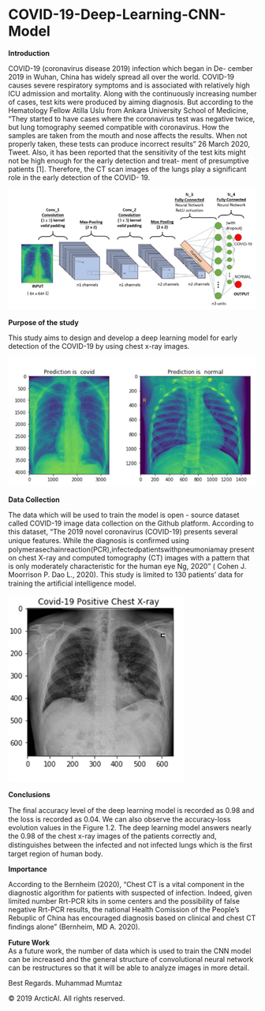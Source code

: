 # COVID-19-Deep-Learning-CNN-Model
**Introduction**

COVID-19 (coronavirus disease 2019) infection which began in De- cember 2019 in Wuhan, China has widely spread all over the world. 
COVID-19 causes severe respiratory symptoms and is associated with relatively high ICU admission and mortality. 
Along with the continuously increasing number of cases, test kits were produced by aiming diagnosis. But according to the Hematology Fellow Atilla Uslu from Ankara University 
School of Medicine, “They started to have cases where the coronavirus test was negative twice, but lung tomography seemed compatible with coronavirus. 
How the samples are taken from the mouth and nose affects the results. When not properly taken, these tests can produce incorrect results” 26 March 2020, Tweet.
Also, it has been reported that the sensitivity of the test kits might not be high enough for the early detection and treat- ment of presumptive patients [1]. 
Therefore, the CT scan images of the lungs play a significant role in the early detection of the COVID- 19.

![alt text](structure.png)

**Purpose of the study**<br>


This study aims to design and develop a deep learning model for early detection of the COVID-19 by using chest x-ray images.

![alt text](xray.png)

**Data Collection**<br>


The data which will be used to train the model is open - source dataset called COVID-19 image data collection on the Github platform. 
According to this dataset, “The 2019 novel coronavirus (COVID-19) presents several unique features.
While the diagnosis is conﬁrmed using polymerasechainreaction(PCR),infectedpatientswithpneumoniamay present on chest X-ray and computed 
tomography (CT) images with a pattern that is only moderately characteristic for the human eye Ng, 2020” ( Cohen J. Moorrison P. Dao L., 2020). 
This study is limited to 130 patients’ data for training the artiﬁcial intelligence model. 

![alt text](covid19.png)

**Conclusions**<br>


The ﬁnal accuracy level of the deep learning model is recorded as 0.98 and the loss is recorded as 0.04.
We can also observe the accuracy-loss evolution values in the Figure 1.2. The deep learning model answers nearly the 0.98 of the 
chest x-ray images of the patients correctly and, distinguishes between the infected and not infected lungs which is the ﬁrst target region of human body.

**Importance**<br>


According to the Bernheim (2020), “Chest CT is a vital component in the diagnostic algorithm for patients with suspected of infection. 
Indeed, given limited number Rrt-PCR kits in some centers and the possibility of false negative Rrt-PCR results,
the national Health Comission of the People’s Rebuplic of China has encouraged diagnosis based on clinical and chest CT ﬁndings alone” (Bernheim, MD A. 2020).

**Future Work**<br>
As a future work, the number of data which is used to train the CNN model can be increased and the general structure of convolutional neural 
network can be restructures so that it will be able to analyze images in more detail.

Best Regards.
Muhammad Mumtaz

© 2019 ArcticAI. All rights reserved.
